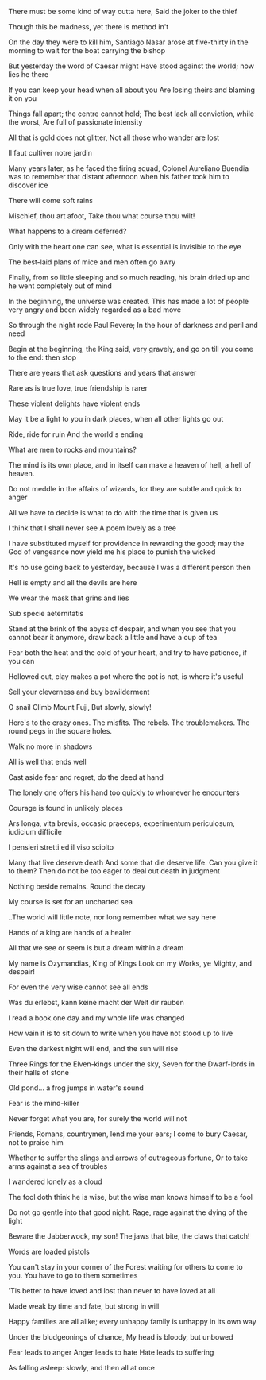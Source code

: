 

There must be some kind of way outta here, Said the joker to the thief  

Though this be madness, yet there is method in't  

On the day they were to kill him, Santiago Nasar arose at five-thirty in the morning to wait for the boat carrying the bishop  

But yesterday the word of Caesar might Have stood against the world; now lies he there  

If you can keep your head when all about you Are losing theirs and blaming it on you  

Things fall apart; the centre cannot hold; The best lack all conviction, while the worst, Are full of passionate intensity  

All that is gold does not glitter, Not all those who wander are lost  

Il faut cultiver notre jardin  

Many years later, as he faced the firing squad, Colonel Aureliano Buendia was to remember that distant afternoon when his father took him to discover ice  

There will come soft rains  

Mischief, thou art afoot, Take thou what course thou wilt!  

What happens to a dream deferred?  

Only with the heart one can see, what is essential is invisible to the eye  

The best-laid plans of mice and men often go awry  

Finally, from so little sleeping and so much reading, his brain dried up and he went completely out of mind  

In the beginning, the universe was created. This has made a lot of people very angry and been widely regarded as a bad move  

So through the night rode Paul Revere; In the hour of darkness and peril and need  

Begin at the beginning, the King said, very gravely, and go on till you come to the end: then stop  

There are years that ask questions and years that answer  

Rare as is true love, true friendship is rarer  

These violent delights have violent ends  

May it be a light to you in dark places, when all other lights go out  

Ride, ride for ruin And the world's ending  

What are men to rocks and mountains?  

The mind is its own place, and in itself can make a heaven of hell, a hell of heaven.  

Do not meddle in the affairs of wizards, for they are subtle and quick to anger  

All we have to decide is what to do with the time that is given us  

I think that I shall never see A poem lovely as a tree  

I have substituted myself for providence in rewarding the good; may the God of vengeance now yield me his place to punish the wicked  

It's no use going back to yesterday, because I was a different person then  

Hell is empty and all the devils are here  

We wear the mask that grins and lies  

Sub specie aeternitatis  

Stand at the brink of the abyss of despair, and when you see that you cannot bear it anymore, draw back a little and have a cup of tea  

Fear both the heat and the cold of your heart, and try to have patience, if you can  

Hollowed out, clay makes a pot where the pot is not, is where it's useful  

Sell your cleverness and buy bewilderment  

O snail Climb Mount Fuji, But slowly, slowly!  

Here's to the crazy ones. The misfits. The rebels. The troublemakers. The round pegs in the square holes.  

Walk no more in shadows  

All is well that ends well  

Cast aside fear and regret, do the deed at hand  

The lonely one offers his hand too quickly to whomever he encounters  

Courage is found in unlikely places  

Ars longa, vita brevis, occasio praeceps, experimentum periculosum, iudicium difficile  

I pensieri stretti ed il viso sciolto  

Many that live deserve death  And some that die deserve life. Can you give it to them? Then do not be too eager to deal out death in judgment  

Nothing beside remains. Round the decay  

My course is set for an uncharted sea  

..The world will little note, nor long remember what we say here  

Hands of a king are hands of a healer  

All that we see or seem is but a dream within a dream  

My name is Ozymandias, King of Kings Look on my Works, ye Mighty, and despair!  

For even the very wise cannot see all ends  

Was du erlebst, kann keine macht der Welt dir rauben  

I read a book one day and my whole life was changed  

How vain it is to sit down to write when you have not stood up to live  

Even the darkest night will end, and the sun will rise  

Three Rings for the Elven-kings under the sky, Seven for the Dwarf-lords in their halls of stone  

Old pond... a frog jumps in water's sound  

Fear is the mind-killer  

Never forget what you are, for surely the world will not  

Friends, Romans, countrymen, lend me your ears; I come to bury Caesar, not to praise him  

Whether to suffer the slings and arrows of outrageous fortune, Or to take arms against a sea of troubles  

I wandered lonely as a cloud  

The fool doth think he is wise, but the wise man knows himself to be a fool  

Do not go gentle into that good night. Rage, rage against the dying of the light  

Beware the Jabberwock, my son! The jaws that bite, the claws that catch!  

Words are loaded pistols  

You can't stay in your corner of the Forest waiting for others to come to you. You have to go to them sometimes  

'Tis better to have loved and lost than never to have loved at all  

Made weak by time and fate, but strong in will  

Happy families are all alike; every unhappy family is unhappy in its own way  

Under the bludgeonings of chance, My head is bloody, but unbowed  

Fear leads to anger Anger leads to hate Hate leads to suffering  

As falling asleep: slowly, and then all at once  
